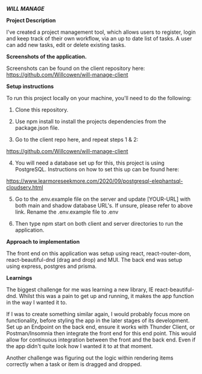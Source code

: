 ***WILL MANAGE***

**Project Description**

I've created a project management tool, which allows users to register, login and keep track of their own workflow, via an up to date list of tasks. A user can add new tasks, edit or delete existing tasks.

**Screenshots of the application.**

Screenshots can be found on the client repository here: https://github.com/Willcowen/will-manage-client

**Setup instructions**

To run this project locally on your machine, you'll need to do the following:

1. Clone this repository.

2. Use npm install to install the projects dependencies from the package.json file.

3. Go to the client repo here, and repeat steps 1 & 2: 

 https://github.com/Willcowen/will-manage-client

4. You will need a database set up for this, this project is using PostgreSQL. Instructions on how to set this up can be found here:

 https://www.learmoreseekmore.com/2020/09/postgresql-elephantsql-cloudserv.html

5. Go to the .env.example file on the server and update [YOUR-URL] with both main and shadow database URL's. If unsure, please refer to above link. Rename the .env.example file to .env

6. Then type npm start on both client and server directories to run the application.

**Approach to implementation**

The front end on this application was setup using react, react-router-dom, react-beautiful-dnd (drag and drop) and MUI. The back end was setup using express, postgres and prisma.

**Learnings**

The biggest challenge for me was learning a new library, IE react-beautiful-dnd. Whilst this was a pain to get up and running, it makes the app function in the way I wanted it to.

If I was to create something similar again, I would probably focus more on functionality, before styling the app in the later stages of its development. Set up an Endpoint on the back end, ensure it works with Thunder Client, or Postman/Insomnia then integrate the front end for this end point. This would allow for continuous integration between the front and the back end. Even if the app didn't quite look how I wanted it to at that moment. 

Another challenge was figuring out the logic within rendering items correctly when a task or item is dragged and dropped.